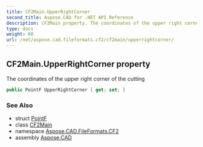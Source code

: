 ```yaml
---
title: CF2Main.UpperRightCorner
second_title: Aspose.CAD for .NET API Reference
description: CF2Main property. The coordinates of the upper right corner of the cutting
type: docs
weight: 60
url: /net/aspose.cad.fileformats.cf2/cf2main/upperrightcorner/
---
```

## CF2Main.UpperRightCorner property

The coordinates of the upper right corner of the cutting

```csharp
public PointF UpperRightCorner { get; set; }
```

### See Also

* struct [PointF](../../../aspose.cad/pointf/)
* class [CF2Main](../)
* namespace [Aspose.CAD.FileFormats.CF2](../../cf2main/)
* assembly [Aspose.CAD](../../../)


